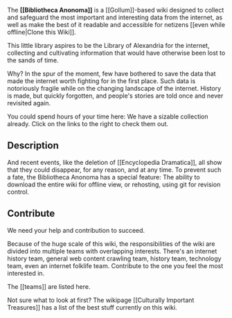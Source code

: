 The **[[Bibliotheca Anonoma]]** is a [[Gollum]]-based wiki designed to collect and safeguard the most important and interesting data from the internet, as well as make the best of it readable and accessible for netizens [[even while offline|Clone this Wiki]].

This little library aspires to be the Library of Alexandria for the internet, collecting and cultivating information that would have otherwise been lost to the sands of time.

Why? In the spur of the moment, few have bothered to save the data that made the internet worth fighting for in the first place. Such data is notoriously fragile while on the changing landscape of the internet. History is made, but quickly forgotten, and people's stories are told once and never revisited again. 

You could spend hours of your time here: We have a sizable collection already. Click on the links to the right to check them out.

## Description

And recent events, like the deletion of [[Encyclopedia Dramatica]], all show that they could disappear, for any reason, and at any time. To prevent such a fate, the Bibliotheca Anonoma has a special feature: The ability to download the entire wiki for offline view, or rehosting, using git for revision control.

## Contribute

We need your help and contribution to succeed.

Because of the huge scale of this wiki, the responsibilities of the wiki are divided into multiple teams with overlapping interests. There's an internet history team, general web content crawling team, history team, technology team, even an internet folklife team. Contribute to the one you feel the most interested in.

The [[teams]] are listed here.

Not sure what to look at first? The wikipage [[Culturally Important Treasures]] has a list of the best stuff currently on this wiki.
